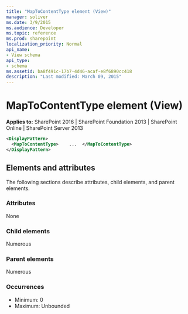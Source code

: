 ```yaml
---
title: "MapToContentType element (View)"
manager: soliver
ms.date: 3/9/2015
ms.audience: Developer
ms.topic: reference
ms.prod: sharepoint
localization_priority: Normal
api_name:
- View schema
api_type:
- schema
ms.assetid: ba8f491c-17b7-4d46-acaf-e8f6890cc418
description: "Last modified: March 09, 2015"
---
```


# MapToContentType element (View)

**Applies to:** SharePoint 2016 | SharePoint Foundation 2013 | SharePoint Online | SharePoint Server 2013
  
```XML
<DisplayPattern>
  <MapToContentType>    ...  </MapToContentType>
</DisplayPattern>
```

## Elements and attributes

The following sections describe attributes, child elements, and parent elements.

### Attributes

None
   
### Child elements

Numerous 
   
### Parent elements

Numerous 
   
### Occurrences

- Minimum: 0
- Maximum: Unbounded  

<br/> 
   

